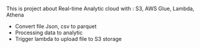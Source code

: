This is project about Real-time Analytic cloud with : S3, AWS Glue, Lambda, Athena
+ Convert file Json, csv to parquet
+ Processing data to analytic
+ Trigger lambda to upload file to S3 storage

